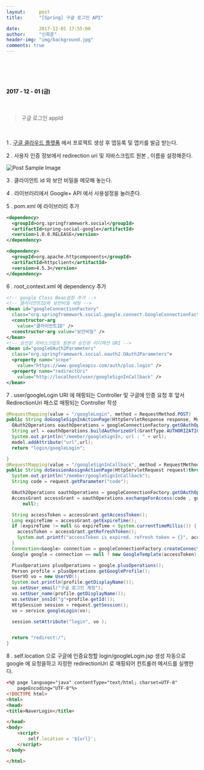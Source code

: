 ```yaml
---
layout:     post
title:      "[Spring] 구글 로그인 API"

date:       2017-12-01 17:55:00
author:     "신희준"
header-img: "img/background.jpg"
comments: true
---
```



<head>
 <meta property="og:type" content="website">
 <meta property="og:title" content="스프링 구글 로그인 API">
 <meta property="og:description" content="스프링 구글 로그인 API">
 <meta property="og:url" content="http://shj7242.github.io/2017/12/02/Spring26/">

 <meta name="twitter:card" content="summary">
  <meta name="twitter:title" content="스프링 구글 로그인 API">
  <meta name="twitter:description" content="스프링 구글 로그인 API">
  <meta name="FACEBOOK:domain" content="http://shj7242.github.io/2017/12/02/Spring26/">
  <meta name="facebook:card" content="summary">
   <meta name="facebook:title" content="스프링 구글 로그인 API">
   <meta name="facebook:description" content="스프링 구글 로그인 API">
   <meta name="facebook:domain" content="http://shj7242.github.io/2017/12/02/Spring26/">


 </head>

<br>
<H4 style ="font-weight:bold; color:black;"> </H4>
<br>
<H4 style ="font-weight:bold; color : black">2017 - 12 - 01 (금)</H4>

<br>

> 구글 로그인 appId

<br>

1 . <a href="https://console.cloud.google.com">
구글 클라우드 플랫폼</a> 에서 프로젝트 생성 후 앱등록 및 앱키를 발급 받는다.


2 . 사용자 인증 정보에서 redirection uri 및 자바스크립트 원본 , 이름을 설정해준다.

<img src="{{ site.baseurl }}/img/google.PNG" alt="Post Sample Image">

3 . 클라이언트 id 와 보안 비밀을 메모해 놓는다.

4 . 라이브러리에서 Google+ API 에서 사용설정을 눌러준다.

5 . pom.xml 에 라이브러리 추가

~~~xml
<dependency>
  <groupId>org.springframework.social</groupId>
  <artifactId>spring-social-google</artifactId>
  <version>1.0.0.RELEASE</version>
</dependency>

<dependency>
  <groupId>org.apache.httpcomponents</groupId>
  <artifactId>httpclient</artifactId>
  <version>4.5.3</version>
</dependency>
~~~

6 . root_context.xml 에 dependency 추가

~~~xml
<!-- google Class Bean설정 추가 -->
<!-- 클라이언트ID와 보안비밀 세팅 -->
<bean id="googleConnectionFactory"
  class="org.springframework.social.google.connect.GoogleConnectionFactory">
  <constructor-arg
    value="클라이언트ID" />
  <constructor-arg value="보안비밀" />
</bean>
<!-- 승인된 자바스크립트 원본과 승인된 리디렉션 URI -->
<bean id="googleOAuth2Parameters"
  class="org.springframework.social.oauth2.OAuth2Parameters">
  <property name="scope"
    value="https://www.googleapis.com/auth/plus.login" />
  <property name="redirectUri"
    value="http://localhost/user/googleSignInCallback" />
</bean>
~~~

7 . user/googleLogin URI 에 매핑되는 Controller 및 구글에 인증 요청 후 앞서 RedirectionUri 패스로 매핑되는 Controller 작성

~~~java
@RequestMapping(value = "/googleLogin", method = RequestMethod.POST)
public String doGoogleSignInActionPage(HttpServletResponse response, Model model) throws Exception{
  OAuth2Operations oauthOperations = googleConnectionFactory.getOAuthOperations();
  String url = oauthOperations.buildAuthorizeUrl(GrantType.AUTHORIZATION_CODE, googleOAuth2Parameters);
  System.out.println("/member/googleSignIn, url : " + url);
  model.addAttribute("url",url);
  return "login/googleLogin";

}
@RequestMapping(value = "/googleSignInCallback", method = RequestMethod.GET)
public String doSessionAssignActionPage(HttpServletRequest request)throws Exception{
  System.out.println("/member/googleSignInCallback");
  String code = request.getParameter("code");

  OAuth2Operations oauthOperations = googleConnectionFactory.getOAuthOperations();
  AccessGrant accessGrant = oauthOperations.exchangeForAccess(code , googleOAuth2Parameters.getRedirectUri(),
      null);

  String accessToken = accessGrant.getAccessToken();
  Long expireTime = accessGrant.getExpireTime();
  if (expireTime != null && expireTime < System.currentTimeMillis()) {
    accessToken = accessGrant.getRefreshToken();
    System.out.printf("accessToken is expired. refresh token = {}", accessToken);
  }
  Connection<Google> connection = googleConnectionFactory.createConnection(accessGrant);
  Google google = connection == null ? new GoogleTemplate(accessToken) : connection.getApi();

  PlusOperations plusOperations = google.plusOperations();
  Person profile = plusOperations.getGoogleProfile();
  UserVO vo = new UserVO();
  System.out.println(profile.getDisplayName());
  vo.setUser_email("구글 로그인 계정");
  vo.setUser_name(profile.getDisplayName());
  vo.setUser_snsId("g"+profile.getId());
  HttpSession session = request.getSession();
  vo = service.googleLogin(vo);

  session.setAttribute("login", vo );


  return "redirect:/";
}
~~~

8 . self.location 으로 구글에 인증요청할 login/googleLogin.jsp 생성
자동으로 google 에 요청을하고 지정한 redirectionUri 로 매핑되어 컨트롤러 메서드를 실행한다.

~~~html
<%@ page language="java" contentType="text/html; charset=UTF-8"
	pageEncoding="UTF-8"%>
<!DOCTYPE html>
<html>
<head>
<title>NaverLogin</title>

</head>
<body>
	<script>
		self.location = '${url}';
	</script>
</body>

</html>
~~~
